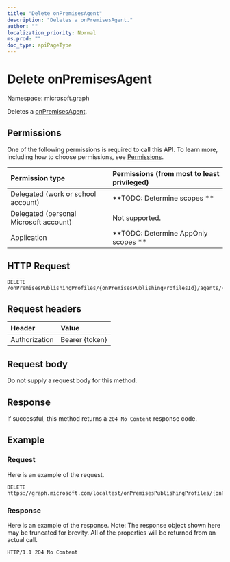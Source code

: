 ```yaml
---
title: "Delete onPremisesAgent"
description: "Deletes a onPremisesAgent."
author: ""
localization_priority: Normal
ms.prod: ""
doc_type: apiPageType
---
```


# Delete onPremisesAgent

Namespace: microsoft.graph

Deletes a [onPremisesAgent](../resources/onpremisesagent.md).

## Permissions
One of the following permissions is required to call this API. To learn more, including how to choose permissions, see [Permissions](/concepts/permissions-reference.md).

|Permission type|Permissions (from most to least privileged)|
|:---|:---|
|Delegated (work or school account)|**TODO: Determine scopes **|
|Delegated (personal Microsoft account)|Not supported.|
|Application|**TODO: Determine AppOnly scopes **|

## HTTP Request
<!-- {
  "blockType": "ignored"
}
-->
``` http
DELETE /onPremisesPublishingProfiles/{onPremisesPublishingProfilesId}/agents/{onPremisesAgentId}
```

## Request headers
|Header|Value|
|:---|:---|
|Authorization|Bearer {token}|

## Request body
Do not supply a request body for this method.

## Response
If successful, this method returns a `204 No Content` response code.

## Example

### Request
Here is an example of the request.
<!-- {
  "blockType": "request",
  "name": "delete_onpremisesagent"
}
-->
``` http
DELETE https://graph.microsoft.com/localtest/onPremisesPublishingProfiles/{onPremisesPublishingProfilesId}/agents/{onPremisesAgentId}
```

### Response
Here is an example of the response. Note: The response object shown here may be truncated for brevity. All of the properties will be returned from an actual call.
<!-- {
  "blockType": "response",
  "truncated": true
}
-->
``` http
HTTP/1.1 204 No Content
```

